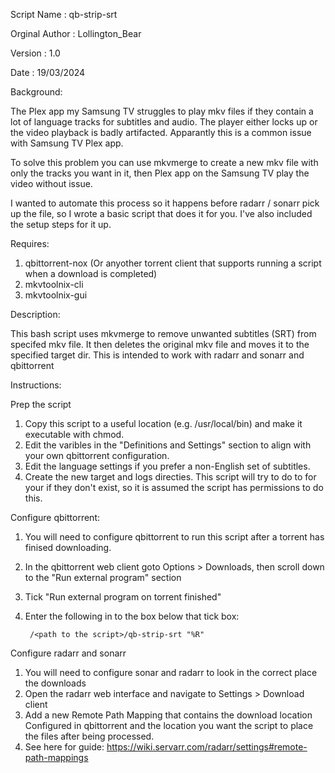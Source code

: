 Script Name    :  qb-strip-srt

Orginal Author :  Lollington_Bear

Version        :  1.0

Date           :  19/03/2024

Background:

The Plex app my Samsung TV struggles to play mkv files if they contain a lot of language tracks for subtitles and audio. The player either locks up or the video playback is badly artifacted. Apparantly this is a common issue with Samsung TV Plex app.

To solve this problem you can use mkvmerge to create a new mkv file with only the tracks you want in it, then Plex app on the Samsung TV play the video without issue.

I wanted to automate this process so it happens before radarr / sonarr pick up the file, so I wrote a basic script that does it for you. I've also included the setup steps for it up.

Requires:
1. qbittorrent-nox  (Or anyother torrent client that supports running a script when a download is completed)
2. mkvtoolnix-cli
3. mkvtoolnix-gui

Description:

This bash script uses mkvmerge to remove unwanted subtitles (SRT) from specifed mkv file. It then deletes the original mkv file and moves it to the specified target dir. This is intended to work with radarr and sonarr and qbittorrent

Instructions:

Prep the script
1. Copy this script to a useful location (e.g. /usr/local/bin) and make it executable with chmod.
2. Edit the varibles in the "Definitions and Settings" section to align with your own qbittorrent configuration.
3. Edit the language settings if you prefer a non-English set of subtitles.
4. Create the new target and logs directies. This script will try to do to for your if they don't exist, so it is assumed the script has permissions to do this.

Configure qbittorrent:
1. You will need to configure qbittorrent to run this script after a torrent has finised downloading.
2. In the qbittorrent web client goto Options > Downloads, then scroll down to the "Run external program" section
3. Tick "Run external program on torrent finished"
4. Enter the following in to the box below that tick box:

        /<path to the script>/qb-strip-srt "%R"

Configure radarr and sonarr
1. You will need to configure sonar and radarr to look in the correct place the downloads
2. Open the radarr web interface and navigate to Settings > Download client
3. Add a new Remote Path Mapping that contains the download location Configured in qbittorrent and the location you want the script to place the files after being processed.
4. See here for guide: https://wiki.servarr.com/radarr/settings#remote-path-mappings
